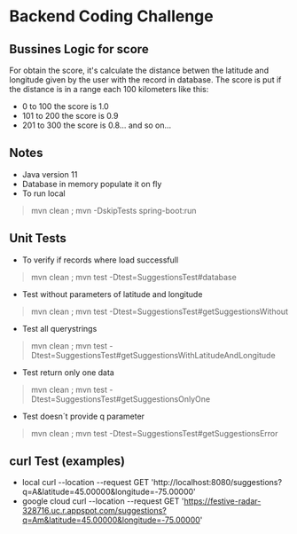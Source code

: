 # Backend Coding Challenge

## Bussines Logic for score
For obtain the score, it's calculate the distance betwen the latitude and longitude given by the user with the record in database.
The score is put if the distance is in a range each 100 kilometers like this:
- 0 to 100 the score is 1.0
- 101 to 200 the score is 0.9
- 201 to 300 the score is 0.8... and so on...

## Notes
- Java version 11
- Database in memory populate it on fly
- To run local
> mvn clean ; mvn -DskipTests spring-boot:run

## Unit Tests
- To verify if records where load successfull
> mvn clean ; mvn test -Dtest=SuggestionsTest#database
- Test without parameters of latitude and longitude
> mvn clean ; mvn test -Dtest=SuggestionsTest#getSuggestionsWithout
- Test all querystrings
> mvn clean ; mvn test -Dtest=SuggestionsTest#getSuggestionsWithLatitudeAndLongitude
- Test return only one data
> mvn clean ; mvn test -Dtest=SuggestionsTest#getSuggestionsOnlyOne
- Test doesn´t provide q parameter
> mvn clean ; mvn test -Dtest=SuggestionsTest#getSuggestionsError

## curl Test (examples)
- local
curl --location --request GET 'http://localhost:8080/suggestions?q=A&latitude=45.00000&longitude=-75.00000'
- google cloud
curl --location --request GET 'https://festive-radar-328716.uc.r.appspot.com/suggestions?q=Am&latitude=45.00000&longitude=-75.00000'